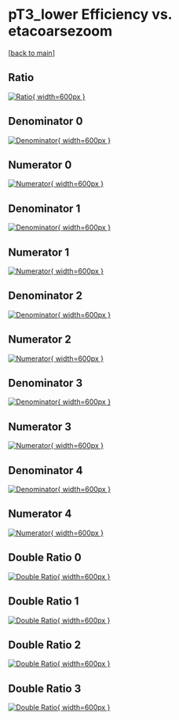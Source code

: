 # pT3_lower Efficiency vs. etacoarsezoom

[[back to main](./)]



## Ratio

[![Ratio](../mtv/var/pT3_lower_xtr_321_1_eff_etacoarsezoom.png){ width=600px }](../mtv/var/pT3_lower_xtr_321_1_eff_etacoarsezoom.pdf)

## Denominator 0

[![Denominator](../mtv/den/pT3_lower_xtr_321_1_eff_etacoarsezoom_den0.png){ width=600px }](../mtv/den/pT3_lower_xtr_321_1_eff_etacoarsezoom_den0.pdf)

## Numerator 0

[![Numerator](../mtv/num/pT3_lower_xtr_321_1_eff_etacoarsezoom_num0.png){ width=600px }](../mtv/num/pT3_lower_xtr_321_1_eff_etacoarsezoom_num0.pdf)

## Denominator 1

[![Denominator](../mtv/den/pT3_lower_xtr_321_1_eff_etacoarsezoom_den1.png){ width=600px }](../mtv/den/pT3_lower_xtr_321_1_eff_etacoarsezoom_den1.pdf)

## Numerator 1

[![Numerator](../mtv/num/pT3_lower_xtr_321_1_eff_etacoarsezoom_num1.png){ width=600px }](../mtv/num/pT3_lower_xtr_321_1_eff_etacoarsezoom_num1.pdf)

## Denominator 2

[![Denominator](../mtv/den/pT3_lower_xtr_321_1_eff_etacoarsezoom_den2.png){ width=600px }](../mtv/den/pT3_lower_xtr_321_1_eff_etacoarsezoom_den2.pdf)

## Numerator 2

[![Numerator](../mtv/num/pT3_lower_xtr_321_1_eff_etacoarsezoom_num2.png){ width=600px }](../mtv/num/pT3_lower_xtr_321_1_eff_etacoarsezoom_num2.pdf)

## Denominator 3

[![Denominator](../mtv/den/pT3_lower_xtr_321_1_eff_etacoarsezoom_den3.png){ width=600px }](../mtv/den/pT3_lower_xtr_321_1_eff_etacoarsezoom_den3.pdf)

## Numerator 3

[![Numerator](../mtv/num/pT3_lower_xtr_321_1_eff_etacoarsezoom_num3.png){ width=600px }](../mtv/num/pT3_lower_xtr_321_1_eff_etacoarsezoom_num3.pdf)

## Denominator 4

[![Denominator](../mtv/den/pT3_lower_xtr_321_1_eff_etacoarsezoom_den4.png){ width=600px }](../mtv/den/pT3_lower_xtr_321_1_eff_etacoarsezoom_den4.pdf)

## Numerator 4

[![Numerator](../mtv/num/pT3_lower_xtr_321_1_eff_etacoarsezoom_num4.png){ width=600px }](../mtv/num/pT3_lower_xtr_321_1_eff_etacoarsezoom_num4.pdf)

## Double Ratio 0

[![Double Ratio](../mtv/ratio/pT3_lower_xtr_321_1_eff_etacoarsezoom_ratio0.png){ width=600px }](../mtv/ratio/pT3_lower_xtr_321_1_eff_etacoarsezoom_ratio0.pdf)

## Double Ratio 1

[![Double Ratio](../mtv/ratio/pT3_lower_xtr_321_1_eff_etacoarsezoom_ratio1.png){ width=600px }](../mtv/ratio/pT3_lower_xtr_321_1_eff_etacoarsezoom_ratio1.pdf)

## Double Ratio 2

[![Double Ratio](../mtv/ratio/pT3_lower_xtr_321_1_eff_etacoarsezoom_ratio2.png){ width=600px }](../mtv/ratio/pT3_lower_xtr_321_1_eff_etacoarsezoom_ratio2.pdf)

## Double Ratio 3

[![Double Ratio](../mtv/ratio/pT3_lower_xtr_321_1_eff_etacoarsezoom_ratio3.png){ width=600px }](../mtv/ratio/pT3_lower_xtr_321_1_eff_etacoarsezoom_ratio3.pdf)

